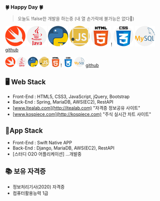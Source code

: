 
### 🍀 Happy Day 🍀

> 오늘도 !false한 개발을 하는중 (내 열 손가락에 불가능은 없다👊)

![swift](./swift.png) ![java](./java.png) ![python](./python.png) ![javascript](./javascript.png) ![html5](./html5.png)! ![css](./css.png) ![mysql](./mysql.png) [github](./github.png)  

![swift](./img/swift.png) ![java](./img/java.png) ![python](./img/python.png) ![javascript](./img/javascript.png) ![html5](./img/html5.png)! ![css](./img/css.png) ![mysql](./img/mysql.png) [github](./img/github.png)  

🖥 Web Stack
-
- Front-End : HTML5, CSS3, JavaScript, jQuery, Bootstrap
- Back-End : Spring, MariaDB, AWS(EC2), RestAPI
- [www.Itealab.com](http://itealab.com) "자격증 정보공유 사이트"
- [www.kospiece.com](http://kospiece.com) "주식 실시간 차트 사이트"

📱App Stack
- 
- Front-End : Swift Native APP
- Back-End : Django, MariaDB, AWS(EC2), RestAPI
- [스터디 O2O 어플리케이션] ...개발중

📚 보유 자격증
-
- 정보처리기사(2020) 자격증
- 컴퓨터활용능력 1급

